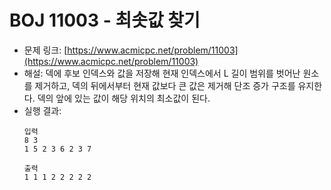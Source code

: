 # BOJ 11003 - 최솟값 찾기

- 문제 링크: [https://www.acmicpc.net/problem/11003](https://www.acmicpc.net/problem/11003)
- 해설: 덱에 후보 인덱스와 값을 저장해 현재 인덱스에서 L 길이 범위를 벗어난 원소를 제거하고, 덱의 뒤에서부터 현재 값보다 큰 값은 제거해 단조 증가 구조를 유지한다. 덱의 앞에 있는 값이 해당 위치의 최소값이 된다.
- 실행 결과:
  ```text
  입력
  8 3
  1 5 2 3 6 2 3 7

  출력
  1 1 1 2 2 2 2 2
  ```
